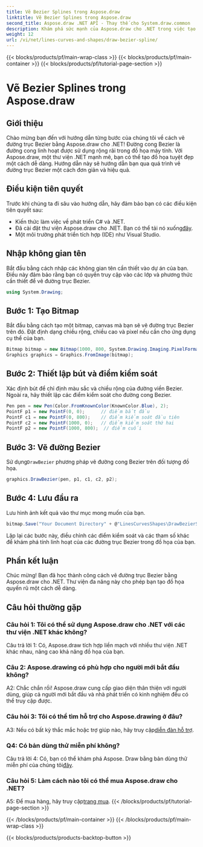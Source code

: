 ```yaml
---
title: Vẽ Bezier Splines trong Aspose.draw
linktitle: Vẽ Bezier Splines trong Aspose.draw
second_title: Aspose.draw .NET API - Thay thế cho System.draw.common
description: Khám phá sức mạnh của Aspose.draw cho .NET trong việc tạo các đường nối Bezier tuyệt đẹp. Hãy làm theo hướng dẫn từng bước của chúng tôi để phát triển đồ họa liền mạch.
weight: 12
url: /vi/net/lines-curves-and-shapes/draw-bezier-spline/
---
```


{{< blocks/products/pf/main-wrap-class >}}
{{< blocks/products/pf/main-container >}}
{{< blocks/products/pf/tutorial-page-section >}}

# Vẽ Bezier Splines trong Aspose.draw

## Giới thiệu

Chào mừng bạn đến với hướng dẫn từng bước của chúng tôi về cách vẽ đường trục Bezier bằng Aspose.draw cho .NET! Đường cong Bezier là đường cong linh hoạt được sử dụng rộng rãi trong đồ họa máy tính. Với Aspose.draw, một thư viện .NET mạnh mẽ, bạn có thể tạo đồ họa tuyệt đẹp một cách dễ dàng. Hướng dẫn này sẽ hướng dẫn bạn qua quá trình vẽ đường trục Bezier một cách đơn giản và hiệu quả.

## Điều kiện tiên quyết

Trước khi chúng ta đi sâu vào hướng dẫn, hãy đảm bảo bạn có các điều kiện tiên quyết sau:

- Kiến thức làm việc về phát triển C# và .NET.
-  Đã cài đặt thư viện Aspose.draw cho .NET. Bạn có thể tải nó xuống[đây](https://releases.aspose.com/drawing/net/).
- Một môi trường phát triển tích hợp (IDE) như Visual Studio.

## Nhập không gian tên

Bắt đầu bằng cách nhập các không gian tên cần thiết vào dự án của bạn. Điều này đảm bảo rằng bạn có quyền truy cập vào các lớp và phương thức cần thiết để vẽ đường trục Bezier.

```csharp
using System.Drawing;
```

## Bước 1: Tạo Bitmap

Bắt đầu bằng cách tạo một bitmap, canvas mà bạn sẽ vẽ đường trục Bezier trên đó. Đặt định dạng chiều rộng, chiều cao và pixel nếu cần cho ứng dụng cụ thể của bạn.

```csharp
Bitmap bitmap = new Bitmap(1000, 800, System.Drawing.Imaging.PixelFormat.Format32bppPArgb);
Graphics graphics = Graphics.FromImage(bitmap);
```

## Bước 2: Thiết lập bút và điểm kiểm soát

Xác định bút để chỉ định màu sắc và chiều rộng của đường viền Bezier. Ngoài ra, hãy thiết lập các điểm kiểm soát cho đường cong Bezier.

```csharp
Pen pen = new Pen(Color.FromKnownColor(KnownColor.Blue), 2);
PointF p1 = new PointF(0, 0);      // điểm bắt đầu
PointF c1 = new PointF(0, 800);    // điểm kiểm soát đầu tiên
PointF c2 = new PointF(1000, 0);   // điểm kiểm soát thứ hai
PointF p2 = new PointF(1000, 800);  // điểm cuối
```

## Bước 3: Vẽ đường Bezier

 Sử dụng`DrawBezier` phương pháp vẽ đường cong Bezier trên đối tượng đồ họa.

```csharp
graphics.DrawBezier(pen, p1, c1, c2, p2);
```

## Bước 4: Lưu đầu ra

Lưu hình ảnh kết quả vào thư mục mong muốn của bạn.

```csharp
bitmap.Save("Your Document Directory" + @"LinesCurvesShapes\DrawBezierSpline_out.png");
```

Lặp lại các bước này, điều chỉnh các điểm kiểm soát và các tham số khác để khám phá tính linh hoạt của các đường trục Bezier trong đồ họa của bạn.

## Phần kết luận

Chúc mừng! Bạn đã học thành công cách vẽ đường trục Bezier bằng Aspose.draw cho .NET. Thư viện đa năng này cho phép bạn tạo đồ họa quyến rũ một cách dễ dàng.

## Câu hỏi thường gặp

### Câu hỏi 1: Tôi có thể sử dụng Aspose.draw cho .NET với các thư viện .NET khác không?

Câu trả lời 1: Có, Aspose.draw tích hợp liền mạch với nhiều thư viện .NET khác nhau, nâng cao khả năng đồ họa của bạn.

### Câu 2: Aspose.drawing có phù hợp cho người mới bắt đầu không?

A2: Chắc chắn rồi! Aspose.draw cung cấp giao diện thân thiện với người dùng, giúp cả người mới bắt đầu và nhà phát triển có kinh nghiệm đều có thể truy cập được.

### Câu hỏi 3: Tôi có thể tìm hỗ trợ cho Aspose.drawing ở đâu?

 A3: Nếu có bất kỳ thắc mắc hoặc trợ giúp nào, hãy truy cập[diễn đàn hỗ trợ](https://forum.aspose.com/c/diagram/17).

### Q4: Có bản dùng thử miễn phí không?

 Câu trả lời 4: Có, bạn có thể khám phá Aspose. Draw bằng bản dùng thử miễn phí của chúng tôi[đây](https://releases.aspose.com/).

### Câu hỏi 5: Làm cách nào tôi có thể mua Aspose.draw cho .NET?

 A5: Để mua hàng, hãy truy cập[trang mua](https://purchase.aspose.com/buy).
{{< /blocks/products/pf/tutorial-page-section >}}

{{< /blocks/products/pf/main-container >}}
{{< /blocks/products/pf/main-wrap-class >}}

{{< blocks/products/products-backtop-button >}}
